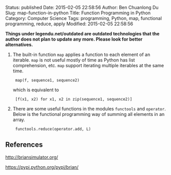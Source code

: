 Status: published
Date: 2015-02-05 22:58:56
Author: Ben Chuanlong Du
Slug: map-function-in-python
Title: Function Programming in Python
Category: Computer Science
Tags: programming, Python, map, functional programming, reduce, apply
Modified: 2015-02-05 22:58:56

**Things under legendu.net/outdated are outdated technologies that the author does not plan to update any more. Please look for better alternatives.**


1. The built-in function `map` applies a function to each element of an iterable.
    `map` is not useful mostly of time as Python has list comprehension, etc.
    `map` support iterating multiple iterables at the same time.

        map(f, sequence1, sequence2)

    which is equivalent to

        [f(x1, x2) for x1, x2 in zip(sequence1, sequence2)]


2. There are some useful functions in the modules `functools` and `operator`.
    Below is the functional programming way of summing all elements in an array.

        functools.reduce(operator.add, L)


## References

http://briansimulator.org/

https://pypi.python.org/pypi/brian/
